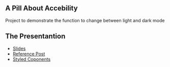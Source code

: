 ## A Pill About Accebility
Project to demonstrate the function to change between light and dark mode 

## The Presentantion
* [Slides](https://docs.google.com/presentation/d/1JCbiV_7WAbBrU3zBIUk_fp9vw97Bb6klt5AjYF9_mtA/edithttps://markoskon.com/dark-mode-in-react/#slide=id.g70a9dbe49f_0_12718)
* [Reference Post](https://markoskon.com/dark-mode-in-react/)
* [Styled Coponents](https://styled-components.com/)
